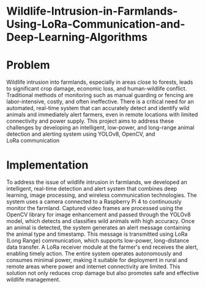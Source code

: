 # Wildlife-Intrusion-in-Farmlands-Using-LoRa-Communication-and-Deep-Learning-Algorithms
# Problem
Wildlife intrusion into farmlands, especially in areas close to forests, leads to significant crop damage, economic loss, and human-wildlife conflict. Traditional methods of monitoring such as manual guarding or fencing are labor-intensive, costly, and often ineffective. There is a critical need for an automated, real-time system that can accurately detect and identify wild animals and immediately alert farmers, even in remote locations with limited connectivity and power supply. This project aims to address these challenges by developing an intelligent, low-power, and long-range animal detection and alerting system using YOLOv8, OpenCV, and LoRa communication
# Implementation
To address the issue of wildlife intrusion in farmlands, we developed an intelligent, real-time detection and alert system that combines deep learning, image processing, and wireless communication technologies.
The system uses a camera connected to a Raspberry Pi 4 to continuously monitor the farmland. Captured video frames are processed using the OpenCV library for image enhancement and passed through the YOLOv8 model, which detects and classifies wild animals with high accuracy.
Once an animal is detected, the system generates an alert message containing the animal type and timestamp. This message is transmitted using LoRa (Long Range) communication, which supports low-power, long-distance data transfer. A LoRa receiver module at the farmer's end receives the alert, enabling timely action.
The entire system operates autonomously and consumes minimal power, making it suitable for deployment in rural and remote areas where power and internet connectivity are limited. This solution not only reduces crop damage but also promotes safe and effective wildlife management.
